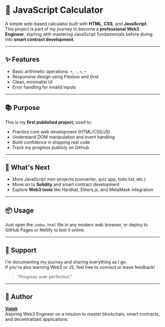 # 🧮 JavaScript Calculator

A simple web-based calculator built with **HTML**, **CSS**, and **JavaScript**.  
This project is part of my journey to become a **professional Web3 Engineer**, starting with mastering JavaScript fundamentals before diving into **smart contract development**.

---

## ✨ Features

- Basic arithmetic operations: `+`, `-`, `×`, `÷`
- Responsive design using Flexbox and Grid
- Clean, minimalist UI
- Error handling for invalid inputs

---

## 📚 Purpose

This is my **first published project**, used to:
- Practice core web development (HTML/CSS/JS)
- Understand DOM manipulation and event handling
- Build confidence in shipping real code
- Track my progress publicly on GitHub

---

## 🚀 What's Next

- More JavaScript mini-projects (converter, quiz app, todo list, etc.)
- Move on to **Solidity** and smart contract development
- Explore **Web3 tools** like Hardhat, Ethers.js, and MetaMask integration

---

## 📦 Usage

Just open the `index.html` file in any modern web browser, or deploy to GitHub Pages or Netlify to test it online.

---

## 🙌 Support

I'm documenting my journey and sharing everything as I go.  
If you're also learning Web3 or JS, feel free to connect or leave feedback!

> "Progress over perfection."

---

## 📍 Author

**[Valqtt](https://github.com/Valqtt)**  
Aspiring Web3 Engineer on a mission to master blockchain, smart contracts, and decentralized applications.
